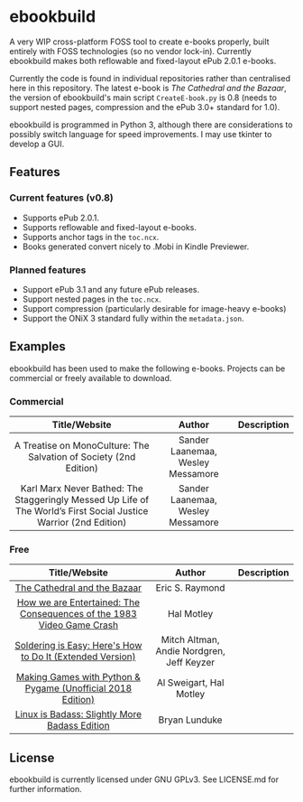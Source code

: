 # ebookbuild

A very WIP cross-platform FOSS tool to create e-books properly, built entirely with FOSS technologies (so no vendor lock-in). Currently ebookbuild makes both reflowable and fixed-layout ePub 2.0.1 e-books.

Currently the code is found in individual repositories rather than centralised here in this repository. The latest e-book is *The Cathedral and the Bazaar*, the version of ebookbuild's main script `CreateE-book.py` is 0.8 (needs to support nested pages, compression and the ePub 3.0+ standard for 1.0).

ebookbuild is programmed in Python 3, although there are considerations to possibly switch language for speed improvements. I may use tkinter to develop a GUI.

## Features

### Current features (v0.8)
* Supports ePub 2.0.1.
* Supports reflowable and fixed-layout e-books.
* Supports anchor tags in the `toc.ncx`.
* Books generated convert nicely to .Mobi in Kindle Previewer.

### Planned features
* Support ePub 3.1 and any future ePub releases.
* Support nested pages in the `toc.ncx`.
* Support compression (particularly desirable for image-heavy e-books)
* Support the ONiX 3 standard fully within the `metadata.json`.

## Examples
ebookbuild has been used to make the following e-books. Projects can be commercial or freely available to download.

### Commercial

|Title/Website | Author | Description |
|:------------:|:------:|:-----------:|
| A Treatise on MonoCulture: The Salvation of Society (2nd Edition) | Sander Laanemaa, Wesley Messamore |
| Karl Marx Never Bathed: The Staggeringly Messed Up Life of The World’s First Social Justice Warrior (2nd Edition) | Sander Laanemaa, Wesley Messamore |

### Free

| Title/Website | Author | Description |
|:-------------:|:--------------------:|:----------:|
|[The Cathedral and the Bazaar](https://github.com/inferno986return/cathedral-bazaar-ebook) | Eric S. Raymond | |
|[How we are Entertained: The Consequences of the 1983 Video Game Crash](https://github.com/inferno986return/1983VideoGameCrash-Book) | Hal Motley | |
|[Soldering is Easy: Here's How to Do It (Extended Version)](https://github.com/inferno986return/FullSolderComic-ebook) | Mitch Altman, Andie Nordgren, Jeff Keyzer | |
|[Making Games with Python & Pygame (Unofficial 2018 Edition)](https://github.com/inferno986return/Pygame-ebook) | Al Sweigart, Hal Motley | |
|[Linux is Badass: Slightly More Badass Edition](https://github.com/inferno986return/LinuxIsBadass) | Bryan Lunduke | |

## License

ebookbuild is currently licensed under GNU GPLv3. See LICENSE.md for further information.

